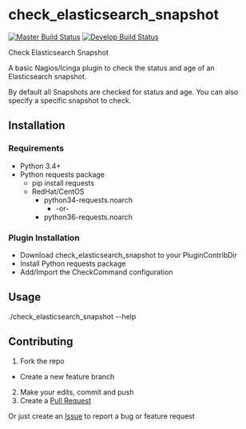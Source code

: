 # check_elasticsearch_snapshot

[![Master Build Status](https://travis-ci.org/leeclemens/check_elasticsearch_snapshot.svg?branch=master)](https://travis-ci.org/leeclemens/check_elasticsearch_snapshot)
[![Develop Build Status](https://travis-ci.org/leeclemens/check_elasticsearch_snapshot.svg?branch=develop)](https://travis-ci.org/leeclemens/check_elasticsearch_snapshot)

Check Elasticsearch Snapshot

A basic Nagios/Icinga plugin to check the status and age of an Elasticsearch snapshot.

By default all Snapshots are checked for status and age. You can also specify a specific snapshot to check.

## Installation
### Requirements
* Python 3.4+
* Python requests package
  * pip install requests
  * RedHat/CentOS
    * python34-requests.noarch
      * -or-
    * python36-requests.noarch
### Plugin Installation
* Download check_elasticsearch_snapshot to your PluginContribDir
* Install Python requests package
* Add/Import the CheckCommand configuration

## Usage

./check_elasticsearch_snapshot --help

## Contributing
1. Fork the repo
  * Create a new feature branch
2. Make your edits, commit and push
3. Create a [Pull Request](https://github.com/leeclemens/check_elasticsearch_snapshot/pulls)

Or just create an [Issue](https://github.com/leeclemens/check_elasticsearch_snapshot/issues) to report a bug or feature request
